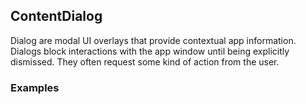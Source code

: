 ## ContentDialog

Dialog are modal UI overlays that provide contextual app information. Dialogs block interactions with the app window until being explicitly dismissed. They often request some kind of action from the user.

### Examples
